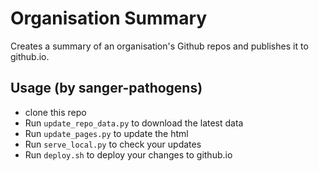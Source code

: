 # Organisation Summary

Creates a summary of an organisation's Github repos and
publishes it to github.io.

## Usage (by sanger-pathogens)

- clone this repo
- Run `update_repo_data.py` to download the latest data
- Run `update_pages.py` to update the html		
- Run `serve_local.py` to check your updates
- Run `deploy.sh` to deploy your changes to github.io
